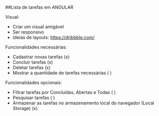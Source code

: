 ##Lista de tarefas em ANGULAR

Visual:
- Criar um visual amigável
- Ser responsivo
- Ideias de layouts: https://dribbble.com/

Funcionalidades necessárias:
- Cadastrar novas tarefas (x)
- Concluir tarefas (x)
- Deletar tarefas (x)
- Mostrar a quantidade de tarefas necessárias ( )

Funcionalidades opcionais:
- Filtrar tarefas por Concluídas, Abertas e Todas ( )
- Pesquisar tarefas ( )
- Armazenar as tarefas no armazenamento local do navegador (Local Storage) (x)
